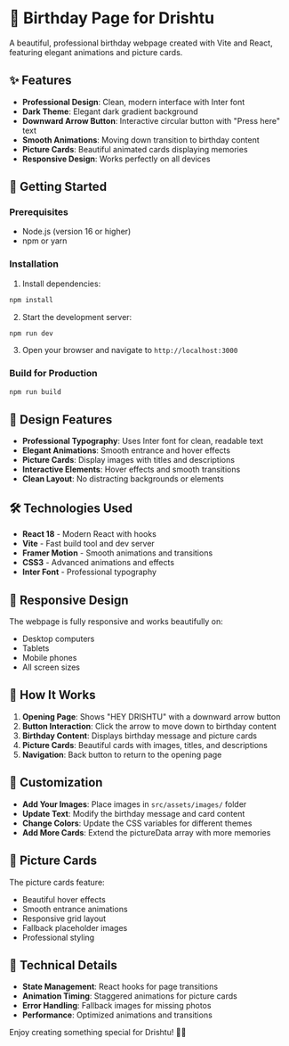 # 🎉 Birthday Page for Drishtu

A beautiful, professional birthday webpage created with Vite and React, featuring elegant animations and picture cards.

## ✨ Features

- **Professional Design**: Clean, modern interface with Inter font
- **Dark Theme**: Elegant dark gradient background
- **Downward Arrow Button**: Interactive circular button with "Press here" text
- **Smooth Animations**: Moving down transition to birthday content
- **Picture Cards**: Beautiful animated cards displaying memories
- **Responsive Design**: Works perfectly on all devices

## 🚀 Getting Started

### Prerequisites
- Node.js (version 16 or higher)
- npm or yarn

### Installation

1. Install dependencies:
```bash
npm install
```

2. Start the development server:
```bash
npm run dev
```

3. Open your browser and navigate to `http://localhost:3000`

### Build for Production

```bash
npm run build
```

## 🎨 Design Features

- **Professional Typography**: Uses Inter font for clean, readable text
- **Elegant Animations**: Smooth entrance and hover effects
- **Picture Cards**: Display images with titles and descriptions
- **Interactive Elements**: Hover effects and smooth transitions
- **Clean Layout**: No distracting backgrounds or elements

## 🛠️ Technologies Used

- **React 18** - Modern React with hooks
- **Vite** - Fast build tool and dev server
- **Framer Motion** - Smooth animations and transitions
- **CSS3** - Advanced animations and effects
- **Inter Font** - Professional typography

## 📱 Responsive Design

The webpage is fully responsive and works beautifully on:
- Desktop computers
- Tablets
- Mobile phones
- All screen sizes

## 🎯 How It Works

1. **Opening Page**: Shows "HEY DRISHTU" with a downward arrow button
2. **Button Interaction**: Click the arrow to move down to birthday content
3. **Birthday Content**: Displays birthday message and picture cards
4. **Picture Cards**: Beautiful cards with images, titles, and descriptions
5. **Navigation**: Back button to return to the opening page

## 💝 Customization

- **Add Your Images**: Place images in `src/assets/images/` folder
- **Update Text**: Modify the birthday message and card content
- **Change Colors**: Update the CSS variables for different themes
- **Add More Cards**: Extend the pictureData array with more memories

## 🎁 Picture Cards

The picture cards feature:
- Beautiful hover effects
- Smooth entrance animations
- Responsive grid layout
- Fallback placeholder images
- Professional styling

## 🔧 Technical Details

- **State Management**: React hooks for page transitions
- **Animation Timing**: Staggered animations for picture cards
- **Error Handling**: Fallback images for missing photos
- **Performance**: Optimized animations and transitions

Enjoy creating something special for Drishtu! 🎁✨

